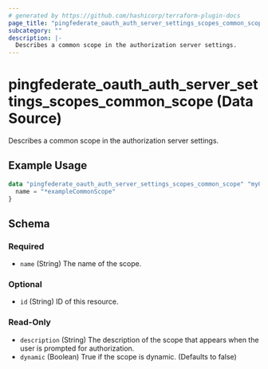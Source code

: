 ```yaml
---
# generated by https://github.com/hashicorp/terraform-plugin-docs
page_title: "pingfederate_oauth_auth_server_settings_scopes_common_scope Data Source - terraform-provider-pingfederate"
subcategory: ""
description: |-
  Describes a common scope in the authorization server settings.
---
```


# pingfederate_oauth_auth_server_settings_scopes_common_scope (Data Source)

Describes a common scope in the authorization server settings.

## Example Usage

```terraform
data "pingfederate_oauth_auth_server_settings_scopes_common_scope" "myOauthAuthServerSettingsScopesCommonScope" {
  name = "*exampleCommonScope"
}
```

<!-- schema generated by tfplugindocs -->
## Schema

### Required

- `name` (String) The name of the scope.

### Optional

- `id` (String) ID of this resource.

### Read-Only

- `description` (String) The description of the scope that appears when the user is prompted for authorization.
- `dynamic` (Boolean) True if the scope is dynamic. (Defaults to false)
